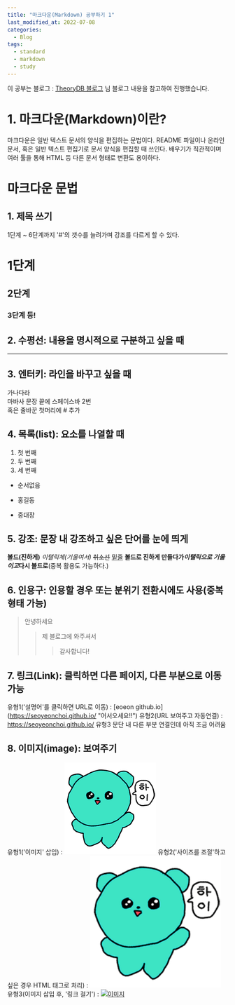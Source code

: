 ```yaml
---
title: "마크다운(Markdown) 공부하기 1"
last_modified_at: 2022-07-08
categories:
  - Blog
tags:
  - standard
  - markdown
  - study
---
```


이 공부는 블로그 : [TheoryDB 블로그](https://theorydb.github.io) 님 블로그 내용을 참고하여 진행했습니다.

# 1. 마크다운(Markdown)이란?
마크다운은 일반 텍스트 문서의 양식을 편집하는 문법이다. README 파일이나 온라인 문서, 혹은 일반 텍스트 편집기로 문서 양식을 편집할 때 쓰인다. 
배우기가 직관적이며 여러 툴을 통해 HTML 등 다른 문서 형태로 변환도 용이하다.

# 마크다운 문법 
## 1. 제목 쓰기
1단계 ~ 6단계까지 '#'의 갯수를 늘려가며 강조를 다르게 할 수 있다.
# 1단계
## 2단계
### 3단계 등!

## 2. 수평선: 내용을 명시적으로 구분하고 싶을 때
---

## 3. 엔터키: 라인을 바꾸고 싶을 때
가나다라  
마바사
문장 끝에 스페이스바 2번  
혹은 줄바꾼 첫머리에 # 추가

## 4. 목록(list): 요소를 나열할 때
1. 첫 번째
2. 두 번째
3. 세 번째
+ 순서없음
- 홍길동
* 중대장

## 5. 강조: 문장 내 강조하고 싶은 단어를 눈에 띄게
__볼드(진하게)__
_이탤릭체(기울여서)_
~~취소선~~
<u>밑줄</u>
__볼드로 진하게 만들다가*이탤릭으로 기울이고*다시 볼드로__(중복 활용도 가능하다.)

## 6. 인용구: 인용할 경우 또는 분위기 전환시에도 사용(중복 형태 가능)
> 안녕하세요
> > 제 블로그에 와주셔서
> > > 감사합니다!

## 7. 링크(Link): 클릭하면 다른 페이지, 다른 부분으로 이동 가능
유형1('설명어'를 클릭하면 URL로 이동) : [eoeon github.io] (https://seoyeonchoi.github.io/ "어서오세요!!")
유형2(URL 보여주고 자동연결) : <https://seoyeonchoi.github.io/>
유형3 문단 내 다른 부분 연결인데 아직 조금 어려움

## 8. 이미지(image): 보여주기
유형1('이미지' 삽입) :
![이미지](https://raw.githubusercontent.com/seoyeonchoi/mypage/main/%EA%B3%A0%EC%8B%AC.png "고심하이")
유형2('사이즈를 조절'하고 싶은 경우 HTML 태그로 처리) :
<img src = "https://raw.githubusercontent.com/seoyeonchoi/mypage/main/%EA%B3%A0%EC%8B%AC.png" width="300" height="300">
유형3(이미지 삽입 후, '링크 걸기') :
[![이미지]([https://raw.githubusercontent.com/seoyeonchoi/mypage/main/%EA%B3%A0%EC%8B%AC.png])](https://seoyeonchoi.github.io/) 

